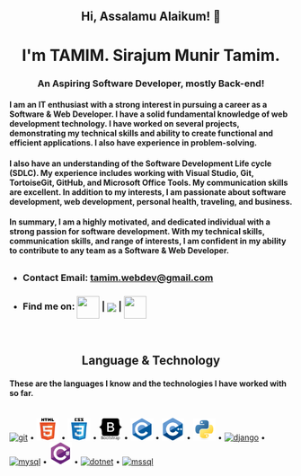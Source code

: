 <h2 align="center">Hi, Assalamu Alaikum! 👋</h2>
<h1 align="center">I'm TAMIM. Sirajum Munir Tamim.</h1>
<h3 align="center">An Aspiring Software Developer, mostly Back-end!</h3> 

#### I am an IT enthusiast with a strong interest in pursuing a career as a Software & Web Developer. I have a solid fundamental knowledge of web development technology. I have worked on several projects, demonstrating my technical skills and ability to create functional and efficient applications. I also have experience in problem-solving. 
#### I also have an understanding of the Software Development Life cycle (SDLC). My experience includes working with Visual Studio, Git, TortoiseGit, GitHub, and Microsoft Office Tools. My communication skills are excellent. In addition to my interests, I am passionate about software development, web development, personal health, traveling, and business.
#### In summary, I am a highly motivated, and dedicated individual with a strong passion for software development. With my technical skills, communication skills, and range of interests, I am confident in my ability to contribute to any team as a Software & Web Developer.

<h2> </h2>

- <h3>Contact Email: <a href="mailto:tamim.webdev@gmail.com">tamim.webdev@gmail.com</a></h3>

- <h3 align="left">Find me on: 
    <a href="https://linkedin.com/in/asmtamim" target="_blank"><img align="center" src="https://upload.wikimedia.org/wikipedia/commons/thumb/c/ca/LinkedIn_logo_initials.png/800px-LinkedIn_logo_initials.png" height="40" width="40" /></a> | 
    <a href="https://www.codechef.com/users/asmtamim" target="_blank"><img align="center" src="https://cdn.codechef.com/images/cc-logo.svg" height="50" /></a> | 
    <a href="https://www.hackerrank.com/asmtamim" target="_blank"><img align="center" src="https://gitlab.com/uploads/-/system/project/avatar/39393275/hackerrank.jpg" height="40" width="40" /></a> 
    
</h3>

<br>
<h2 align="center">Language & Technology</h2>

#### These are the languages I know and the technologies I have worked with so far. 

<br>
<a href="https://git-scm.com/" target="_blank"> <img src="https://www.vectorlogo.zone/logos/git-scm/git-scm-icon.svg" alt="git" width="40" height="40"/></a> • 
<a href="https://www.w3.org/html/" target="_blank"> <img src="https://raw.githubusercontent.com/devicons/devicon/master/icons/html5/html5-original-wordmark.svg" alt="html5" width="40" height="40"/></a> • 
<a href="https://www.w3schools.com/css/" target="_blank"> <img src="https://raw.githubusercontent.com/devicons/devicon/master/icons/css3/css3-original-wordmark.svg" alt="css3" width="40" height="40"/></a> • 
<a href="https://getbootstrap.com" target="_blank"> <img src="https://raw.githubusercontent.com/devicons/devicon/master/icons/bootstrap/bootstrap-plain-wordmark.svg" alt="bootstrap" width="40" height="40"/></a> • 
<a href="https://www.cprogramming.com/" target="_blank"> <img src="https://raw.githubusercontent.com/devicons/devicon/master/icons/c/c-original.svg" alt="c" width="40" height="40"/></a> • 
<a href="https://www.w3schools.com/cpp/" target="_blank"> <img src="https://raw.githubusercontent.com/devicons/devicon/master/icons/cplusplus/cplusplus-original.svg" alt="cplusplus" width="40" height="40"/></a> • 
<a href="https://www.python.org" target="_blank"> <img src="https://raw.githubusercontent.com/devicons/devicon/master/icons/python/python-original.svg" alt="python" width="40" height="40"/></a> • 
<a href="https://www.djangoproject.com/" target="_blank"> <img src="https://cdn.worldvectorlogo.com/logos/django.svg" alt="django" width="40" height="40"/></a> • 
<a href="https://www.mysql.com/" target="_blank"> <img src="https://www.freepnglogos.com/uploads/logo-mysql-png/logo-mysql-development-mysql-logo-code-icon-9.png" alt="mysql" width="40" height="40"/></a> • 
<a href="https://www.w3schools.com/cs/" target="_blank"> <img src="https://raw.githubusercontent.com/devicons/devicon/master/icons/csharp/csharp-original.svg" alt="csharp" width="40" height="40"/></a> • 
<a href="https://dotnet.microsoft.com/" target="_blank"> <img src="https://upload.wikimedia.org/wikipedia/commons/thumb/e/ee/.NET_Core_Logo.svg/800px-.NET_Core_Logo.svg.png" alt="dotnet" width="40" height="40"/></a> • 
<a href="https://www.microsoft.com/en-us/sql-server" target="_blank"> <img src="https://andyleonard.blog/wp-content/uploads/2022/01/SSMS_Logo.jpg" alt="mssql" width="40" height="40"/></a>

